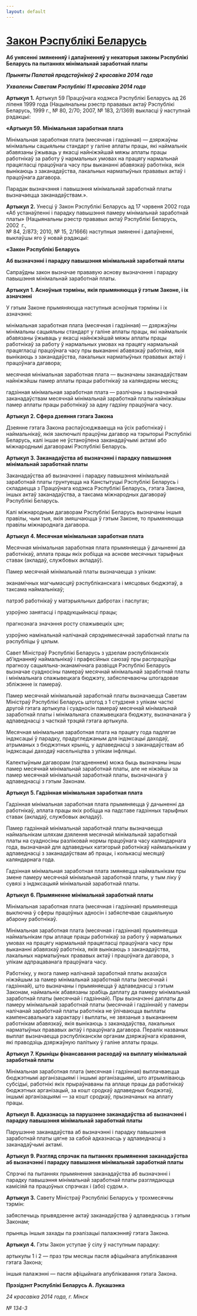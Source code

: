 ```yaml
---
layout: default
---
```


# [Закон Рэспублікі Беларусь](http://old3.zviazda.by/2014/05/40277.html "Permanent Link to Закон Рэспублікі Беларусь")

<div class="entry">

**Аб унясенні змяненняў і дапаўненняў у некаторыя законы Рэспублікі
Беларусь па пытаннях мінімальнай заработнай платы**

***Прыняты Палатай прадстаўнікоў 2 красавіка 2014 года***

***Ухвалены Саветам Рэспублікі 11 красавіка 2014 года***

**Артыкул 1.** Артыкул 59 Працоўнага кодэкса Рэспублікі Беларусь ад 26
ліпеня 1999 года (Нацыянальны рэестр прававых актаў Рэспублікі
Беларусь, 1999 г., № 80, 2/70; 2007, № 183, 2/1369) выкласці ў
наступнай рэдакцыі:

**«Артыкул 59. Мінімальная заработная плата**

Мінімальная заработная плата (месячная і гадзінная) — дзяржаўны
мінімальны сацыяльны стандарт у галіне аплаты працы, які
наймальнік абавязаны ўжываць у якасці найніжэйшай мяжы аплаты
працы работнікаў за работу ў нармальных умовах на працягу нармальнай
працягласці працоўнага часу пры выкананні абавязкаў работніка, якія
вынікаюць з заканадаўства, лакальных нарматыўных прававых актаў і
працоўнага дагавора.

Парадак вызначэння і павышэння мінімальнай заработнай платы вызначаецца
заканадаўствам.».

**Артыкул 2.** Унесці ў Закон Рэспублікі Беларусь ад 17 чэрвеня 2002
года «Аб устанаўленні і парадку павышэння памеру мінімальнай
заработнай платы» (Нацыянальны рэестр прававых актаў Рэспублікі
Беларусь, 2002  г.,  
№ 84, 2/873; 2010, № 15, 2/1666) наступныя змяненні і дапаўненні,
выклаўшы яго ў новай рэдакцыі:

**«Закон Рэспублікі Беларусь**

**Аб вызначэнні і парадку павышэння мінімальнай заработнай платы**

Сапраўдны закон вызначае прававую аснову вызначэння і парадку павышэння
мінімальнай заработнай платы.

**Артыкул 1. Асноўныя тэрміны, якія прымяняюцца ў гэтым Законе, і іх
азначэнні**

У гэтым Законе прымяняюцца наступныя асноўныя тэрміны і іх азначэнні:

мінімальная заработная плата (месячная і гадзінная) — дзяржаўны
мінімальны сацыяльны стандарт у галіне аплаты працы, які
наймальнік абавязаны ўжываць у якасці найніжэйшай мяжы аплаты
працы работнікаў за работу ў нармальных умовах на працягу нармальнай
працягласці працоўнага часу пры выкананні абавязкаў работніка, якія
вынікаюць з заканадаўства, лакальных нарматыўных прававых актаў і
працоўнага дагавора;

месячная мінімальная заработная плата — вызначаны заканадаўствам
найніжэйшы памер аплаты працы работнікаў за каляндарны месяц;

гадзінная мінімальная заработная плата — разлічаны з вызначанай
заканадаўствам месячнай мінімальнай заработнай платы найніжэйшы
памер аплаты працы работнікаў за адну гадзіну працоўнага часу.

**Артыкул 2. Сфера дзеяння гэтага Закона**

Дзеянне гэтага Закона распаўсюджваецца на ўсіх работнікаў і
наймальнікаў, якія заключылі працоўны дагавор на тэрыторыі
Рэспублікі Беларусь, калі іншае не ўстаноўлена заканадаўчымі актамі
або міжнароднымі дагаворамі Рэспублікі Беларусь.

**Артыкул 3. Заканадаўства аб вызначэнні і парадку павышэння мінімальнай
заработнай платы**

Заканадаўства аб вызначэнні і парадку павышэння мінімальнай заработнай
платы грунтуецца на Канстытуцыі Рэспублікі Беларусь і складаецца з
Працоўнага кодэкса Рэспублікі Беларусь, гэтага Закона, іншых актаў
заканадаўства, а таксама міжнародных дагавораў Рэспублікі Беларусь.

Калі міжнародным дагаворам Рэспублікі Беларусь вызначаны іншыя правілы,
чым тыя, якія змяшчаюцца ў гэтым Законе, то прымяняюцца правілы
міжнароднага дагавора.

**Артыкул 4. Месячная мінімальная заработная плата**

Месячная мінімальная заработная плата прымяняецца ў дачыненні да
работнікаў, аплата працы якіх робіцца на аснове месячных
тарыфных ставак (акладаў, службовых акладаў).

Памер месячнай мінімальнай платы вызначаецца з улікам:

эканамічных магчымасцяў рэспубліканскага і мясцовых бюджэтаў, а таксама
наймальнікаў;

патрэб работнікаў у матэрыяльных дабротах і паслугах;

узроўню занятасці і прадукцыйнасці працы;

прагнознага значэння росту спажывецкіх цэн;

узроўню намінальнай налічанай сярэднямесячнай заработнай платы па
рэспубліцы ў цэлым.

Савет Міністраў Рэспублікі Беларусь з удзелам рэспубліканскіх
аб’яднанняў наймальнікаў і прафесійных саюзаў пры
распрацоўцы прагнозу сацыяльна-эканамічнага развіцця
Рэспублікі Беларусь вызначае суадносіны памераў месячнай
мінімальнай заработнай платы і мінімальнага спажывецкага бюджэту,
забяспечваючы штогадовае збліжэнне іх памераў.

Памер месячнай мінімальнай заработнай платы вызначаецца Саветам
Міністраў Рэспублікі Беларусь штогод з 1 студзеня з улікам
часткі другой гэтага артыкула і суадносін памераў месячнай
мінімальнай заработнай платы і мінімальнага спажывецкага
бюджэту, вызначанага ў адпаведнасці з часткай трэцяй гэтага
артыкула.

Месячная мінімальная заработная плата на працягу года падлягае
індэксацыі ў парадку, прадугледжаным для індэксацыі даходаў,
атрыманых з бюджэтных крыніц, у адпаведнасці з заканадаўствам аб
індэксацыі даходаў насельніцтва з улікам інфляцыі.

Калектыўным дагаворам (пагадненнем) можа быць вызначаны іншы памер
месячнай мінімальнай заработнай платы, але не ніжэйшы за памер
месячнай мінімальнай заработнай платы, вызначанага ў адпаведнасці з
гэтым Законам.

**Артыкул 5. Гадзінная мінімальная заработная плата**

Гадзінная мінімальная заработная плата прымяняецца ў дачыненні да
работнікаў, аплата працы якіх робіцца на падставе гадзінных
тарыфных ставак (акладаў, службовых акладаў).

Памер гадзіннай мінімальнай заработнай платы вызначаецца наймальнікам
шляхам дзялення месячнай мінімальнай заработнай платы на суадносіны
разліковай нормы працоўнага часу каляндарнага года, вызначанай для
адпаведных катэгорый работнікаў наймальнікам у адпаведнасці з
заканадаўствам аб працы, і колькасці месяцаў каляндарнага года.

Гадзінная мінімальная заработная плата змяняецца наймальнікам пры змене
памеру месячнай мінімальнай заработнай платы, у тым ліку ў сувязі з
індэксацыяй мінімальнай заработнай платы.

**Артыкул 6. Прымяненне мінімальнай заработнай платы**

Мінімальная заработная плата (месячная і гадзінная) прымяняецца выключна
ў сферы працоўных адносін і забяспечвае сацыяльную абарону работнікаў.

Мінімальная заработная плата (месячная і гадзінная) прымяняецца
наймальнікам пры аплаце працы работнікаў за работу ў нармальных
умовах на працягу нармальнай працягласці працоўнага часу пры выкананні
абавязкаў работніка, якія вынікаюць з заканадаўства, лакальных
нарматыўных прававых актаў і працоўнага дагавора, з улікам
адпрацаванага працоўнага часу.

Работніку, у якога памер налічанай заработнай платы аказаўся ніжэйшым за
памер мінімальнай заработнай платы (месячнай і гадзіннай), што вызначаны
і прымяняецца ў адпаведнасці з гэтым Законам, наймальнік абавязаны
зрабіць даплату да памеру мінімальнай заработнай платы (месячнай і
гадзіннай). Пры вызначэнні даплаты да памеру мінімальнай заработнай
платы (месячнай і гадзіннай) у памеры налічанай заработнай платы
работніка не ўлічваюцца выплаты кампенсавальнага характару і выплаты,
не звязаныя з выкананнем работнікам абавязкаў, якія вынікаюць з
заканадаўства, лакальных нарматыўных прававых актаў і
працоўнага дагавора. Пералік названых выплат вызначаецца
рэспубліканскім органам дзяржаўнага кіравання, які праводзіць
дзяржаўную палітыку ў галіне аплаты працы.

**Артыкул 7. Крыніцы фінансавання расходаў на выплату мінімальнай
заработнай платы**

Мінімальная заработная плата (месячная і гадзінная) выплачваецца
бюджэтнымі арганізацыямі і іншымі арганізацыямі, што
атрымліваюць субсідыі, работнікі якіх прыраўнаваны па аплаце
працы да работнікаў бюджэтных арганізацый, за кошт сродкаў адпаведных
бюджэтаў, іншымі арганізацыямі — за кошт сродкаў, прызначаных на
аплату працы.

**Артыкул 8. Адказнасць за парушэнне заканадаўства аб вызначэнні і
парадку павышэння мінімальнай заработнай платы**

Парушэнне заканадаўства аб вызначэнні і парадку павышэння заработнай
платы цягне за сабой адказнасць у адпаведнасці з заканадаўчымі
актамі.

**Артыкул 9. Разгляд спрэчак па пытаннях прымянення заканадаўства аб
вызначэнні і парадку павышэння мінімальнай заработнай платы**

Спрэчкі па пытаннях прымянення заканадаўства аб вызначэнні і парадку
павышэння мінімальнай заработнай платы разглядаюцца камісіяй па
працоўных спрэчках і (або) судом.».

**Артыкул 3.** Савету Міністраў Рэспублікі Беларусь у трохмесячны
тэрмін:

забяспечыць прывядзенне актаў заканадаўства ў адпаведнасць з гэтым
Законам;

прыняць іншыя захады па рэалізацыі палажэнняў гэтага Закона.

**Артыкул 4.** Гэты Закон уступае ў сілу ў наступным парадку:

артыкулы 1 і 2 — праз тры месяцы пасля афіцыйнага апублікавання гэтага
Закона;

іншыя палажэнні — пасля афіцыйнага апублікавання гэтага Закона.

**Прэзідэнт Рэспублікі Беларусь А. Лукашэнка**

*24 красавіка 2014 года, г. Мінск*

*№ 134-3*

</div>
